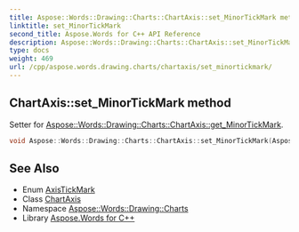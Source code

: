 ```yaml
---
title: Aspose::Words::Drawing::Charts::ChartAxis::set_MinorTickMark method
linktitle: set_MinorTickMark
second_title: Aspose.Words for C++ API Reference
description: Aspose::Words::Drawing::Charts::ChartAxis::set_MinorTickMark method. Setter for Aspose::Words::Drawing::Charts::ChartAxis::get_MinorTickMark in C++.
type: docs
weight: 469
url: /cpp/aspose.words.drawing.charts/chartaxis/set_minortickmark/
---
```

## ChartAxis::set_MinorTickMark method


Setter for [Aspose::Words::Drawing::Charts::ChartAxis::get_MinorTickMark](../get_minortickmark/).

```cpp
void Aspose::Words::Drawing::Charts::ChartAxis::set_MinorTickMark(Aspose::Words::Drawing::Charts::AxisTickMark value)
```

## See Also

* Enum [AxisTickMark](../../axistickmark/)
* Class [ChartAxis](../)
* Namespace [Aspose::Words::Drawing::Charts](../../)
* Library [Aspose.Words for C++](../../../)

